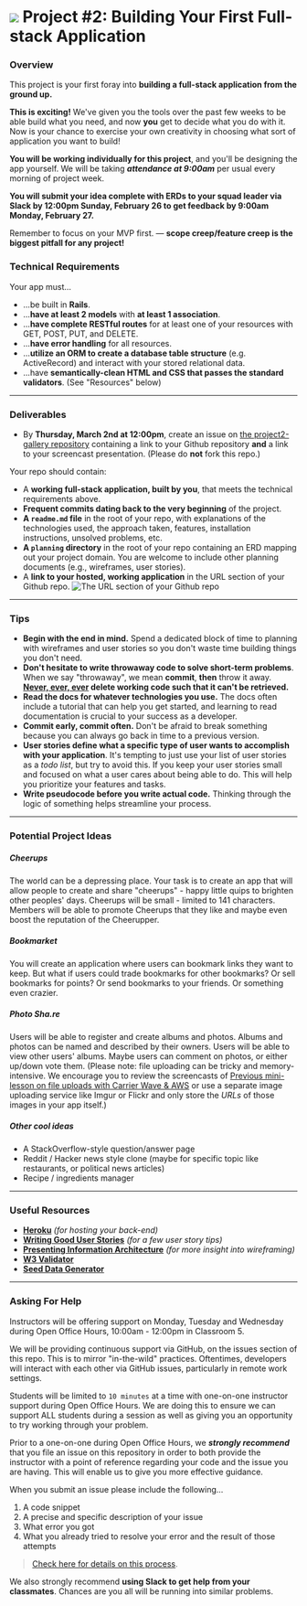 # ![](https://ga-dash.s3.amazonaws.com/production/assets/logo-9f88ae6c9c3871690e33280fcf557f33.png) Project #2: Building Your First Full-stack Application

### Overview

This project is your first foray into **building a full-stack application from the ground up.**

**This is exciting!** We've given you the tools over the past few weeks to be able build what you need, and now **you** get to decide what you do with it. Now is your chance to exercise your own creativity in choosing what sort of application you want to build!

**You will be working individually for this project**, and you'll be designing the app yourself. We will be taking ***attendance at 9:00am*** per usual every morning of project week.

**You will submit your idea complete with ERDs to your squad leader via Slack by 12:00pm Sunday, February 26 to get feedback by 9:00am Monday, February 27.**

Remember to focus on your MVP first. &mdash; **scope creep/feature creep is the biggest pitfall for any project!**
<!-- 
---
### [Schedule](./schedule.md)

--- -->
### Technical Requirements

Your app must...

* ...be built in **Rails**.
* ...**have at least 2 models** with **at least 1 association**.
* ...**have complete RESTful routes** for at least one of your resources with GET, POST, PUT, and DELETE.
* ...**have error handling** for all resources.
* ...**utilize an ORM to create a database table structure** (e.g. ActiveRecord) and interact with your stored relational data.
* ...have **semantically-clean HTML and CSS that passes the standard validators**. (See "Resources" below)

---

### Deliverables

* By **Thursday, March 2nd at 12:00pm**, create an issue on [the project2-gallery repository](https://github.com/ga-dc/project2-gallery) containing a link to your Github repository **and** a link to your screencast presentation. (Please do **not** fork this repo.)

Your repo should contain:
* A **working full-stack application, built by you**, that meets the technical requirements above.
* **Frequent commits dating back to the very beginning** of the project.
* **A ``readme.md`` file** in the root of your repo, with explanations of the technologies used, the approach taken, features, installation instructions, unsolved problems, etc.
* **A `planning` directory** in the root of your repo containing an ERD mapping out your project domain. You are welcome to include other planning documents (e.g., wireframes, user stories).
* A **link to your hosted, working application** in the URL section of your Github repo.
![The URL section of your Github repo](http://i.imgur.com/QQ7RsfR.gif)

---

### Tips

* **Begin with the end in mind.** Spend a dedicated block of time to planning with wireframes and user stories so you don't waste time building things you don't need.
* **Don't hesitate to write throwaway code to solve short-term problems**. When we say "throwaway", we mean **commit**, **then** throw it away. **[Never, ever, ever](https://www.youtube.com/watch?v=WA4iX5D9Z64&ab_channel=TaylorSwiftVEVO) delete working code such that it can't be retrieved.**
* **Read the docs for whatever technologies you use.** The docs often include a tutorial that can help you get started, and learning to read documentation is crucial to your success as a developer.
* **Commit early, commit often.** Don't be afraid to break something because you can always go back in time to a previous version.
* **User stories define what a specific type of user wants to accomplish with your application**. It's tempting to just use your list of user stories as a _todo list_, but try to avoid this. If you keep your user stories small and focused on what a user cares about being able to do. This will help you prioritize your features and tasks.
* **Write pseudocode before you write actual code.** Thinking through the logic of something helps streamline your process.

---

### Potential Project Ideas

##### Cheerups

The world can be a depressing place. Your task is to create an app that will allow people to create and share "cheerups" - happy little quips to brighten other peoples' days. Cheerups will be small - limited to 141 characters. Members will be able to promote Cheerups that they like and maybe even boost the reputation of the Cheerupper.

##### Bookmarket

You will create an application where users can bookmark links they want to keep. But what if users could trade bookmarks for other bookmarks? Or sell bookmarks for points? Or send bookmarks to your friends. Or something even crazier.

##### Photo Sha.re

Users will be able to register and create albums and photos. Albums and photos can be named and described by
their owners. Users will be able to view other users' albums. Maybe users can
comment on photos, or either up/down vote them. (Please note: file uploading can
be tricky and memory-intensive. We encourage you to review the screencasts of [Previous mini-lesson on file uploads with Carrier Wave & AWS](https://github.com/ga-dc/wdi6-formerly-curriculum/tree/3071663bc9aaac00fe5eee4b11c171af60f826b5/mini-lessons/file-uploads-with-carrier-wave-and-aws) or use a separate image uploading service like Imgur or Flickr and only store the *URLs* of those images in your app itself.)

##### Other cool ideas

- A StackOverflow-style question/answer page
- Reddit / Hacker news style clone (maybe for specific topic like restaurants, or political news articles)
- Recipe / ingredients manager

---

### Useful Resources

* **[Heroku](http://www.heroku.com)** _(for hosting your back-end)_
* **[Writing Good User Stories](http://www.mariaemerson.com/user-stories/)** _(for a few user story tips)_
* **[Presenting Information Architecture](http://webstyleguide.com/wsg3/3-information-architecture/4-presenting-information.html)** _(for more insight into wireframing)_
* **[W3 Validator](http://validator.w3.org)**
* **[Seed Data Generator](https://www.mockaroo.com/)**

---

### Asking For Help

Instructors will be offering support on Monday, Tuesday and Wednesday during Open Office Hours, 10:00am - 12:00pm in Classroom 5.

We will be providing continuous support via GitHub, on the issues section of this repo. This is to mirror "in-the-wild" practices. Oftentimes, developers will interact with each other via GitHub issues, particularly in remote work settings.

Students will be limited to `10 minutes` at a time with one-on-one instructor support during Open Office Hours. We are doing this to ensure we can support ALL students during a session as well as giving you an opportunity to try working through your problem.

Prior to a one-on-one during Open Office Hours, we ***strongly recommend*** that you file an issue on this repository in order to both provide the instructor with a point of reference regarding your code and the issue you are having. This will enable us to give you more effective guidance.

When you submit an issue please include the following...
  1. A code snippet
  2. A precise and specific description of your issue
  3. What error you got
  4. What you already tried to resolve your error and the result of those attempts

> [Check here for details on this process](https://github.com/ga-dc/wdi12/blob/master/asking-for-help.md#during-project-weeks).

We also strongly recommend **using Slack to get help from your classmates**. Chances are you all will be running into similar problems.
